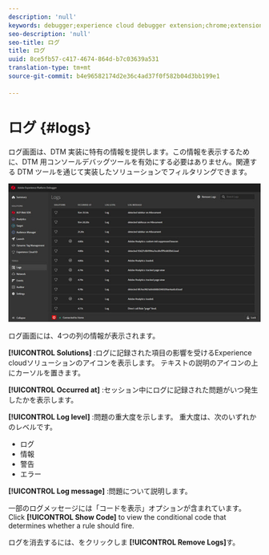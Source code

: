 ```yaml
---
description: 'null'
keywords: debugger;experience cloud debugger extension;chrome;extension;logs
seo-description: 'null'
seo-title: ログ
title: ログ
uuid: 8ce5fb57-c417-4674-864d-b7c03639a531
translation-type: tm+mt
source-git-commit: b4e96582174d2e36c4ad37f0f582b04d3bb199e1

---
```



# ログ {#logs}

ログ画面は、DTM 実装に特有の情報を提供します。この情報を表示するために、DTM 用コンソールデバッグツールを有効にする必要はありません。関連する DTM ツールを通じて実装したソリューションでフィルタリングできます。

![](assets/logs.jpg)

ログ画面には、4つの列の情報が表示されます。

**[!UICONTROL Solutions]** :ログに記録された項目の影響を受けるExperience cloudソリューションのアイコンを表示します。 テキストの説明のアイコンの上にカーソルを置きます。

**[!UICONTROL Occurred at]** :セッション中にログに記録された問題がいつ発生したかを表示します。

**[!UICONTROL Log level]** :問題の重大度を示します。 重大度は、次のいずれかのレベルです。

* ログ
* 情報
* 警告
* エラー

**[!UICONTROL Log message]** :問題について説明します。

一部のログメッセージには「コードを表示」オプションが含まれています。 Click **[!UICONTROL Show Code]** to view the conditional code that determines whether a rule should fire.

ログを消去するには、をクリックしま **[!UICONTROL Remove Logs]**&#x200B;す。
